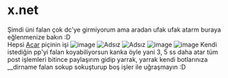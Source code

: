 # x.net
Şimdi üni falan çok dc'ye girmiyorum ama aradan ufak ufak atarm buraya eğlenmenize bakın :D<br>
Hepsi <a href="https://github.com/acarfx/">Acar</a> piçinin işi
![image](https://github.com/Vparonline/x.net/assets/74346832/a1283c34-212e-4189-8256-28aee654249d)
![Adsız](https://github.com/Vparonline/x.net/assets/74346832/8e27eadb-66cb-4273-9d73-0a1d5c8ccaee)
![Adsız](https://github.com/Vparonline/x.net/assets/74346832/eb16bf79-5536-4187-bde7-d133789189e6)
![image](https://github.com/Vparonline/x.net/assets/74346832/d6cf778e-dab4-4f4e-bfd3-0eb8ff5c7adf)
![image](https://github.com/Vparonline/x.net/assets/74346832/e92d2bad-3b96-4e08-a776-0433e18867bc)
Kendi istediğin pp'yi falan koyabiliyorsun kanka öyle yani 3, 5 ss daha atar tüm post işlemleri bitince paylaşırım gidip yarrak, yarrak kendi botlarınıza __dirname falan sokup sokuşturup boş işler ile uğraşmayın :D
